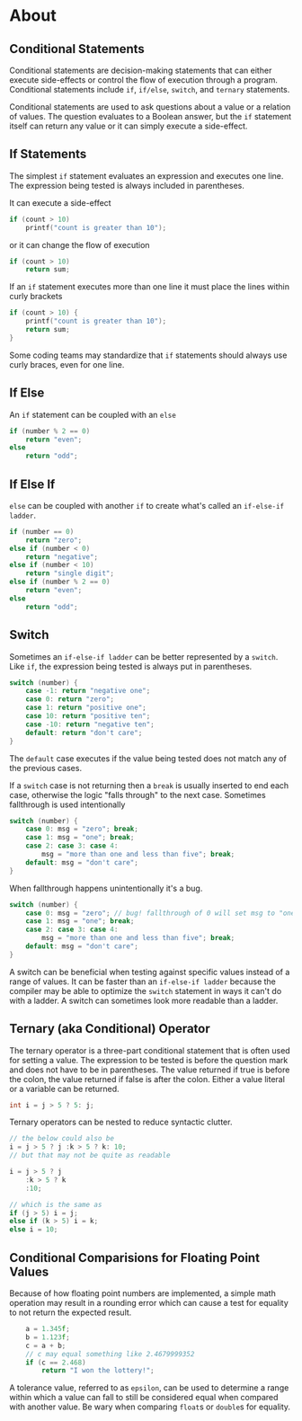 # About

## Conditional Statements

Conditional statements are decision-making statements that can either execute
side-effects or control the flow of execution through a program. Conditional 
statements include `if`, `if/else`, `switch`, and `ternary` statements.

Conditional statements are used to ask questions about a value or a relation of
values. The question evaluates to a Boolean answer, but the `if` statement
itself can return any value or it can simply execute a side-effect.

## If Statements

The simplest `if` statement evaluates an expression and executes one line. The
expression being tested is always included in parentheses.

It can execute a side-effect

```c
if (count > 10)
    printf("count is greater than 10");
```

or it can change the flow of execution


```c
if (count > 10)
    return sum;
```

If an `if` statement executes more than one line it must place the lines within
curly brackets

```c
if (count > 10) {
    printf("count is greater than 10");
    return sum;
}
```

Some coding teams may standardize that `if` statements should always use curly
braces, even for one line.


## If Else

An `if` statement can be coupled with an `else`

```c
if (number % 2 == 0)
    return "even";
else
    return "odd";
```

## If Else If


`else` can be coupled with another `if` to create what's called
an `if-else-if ladder`.

```c
if (number == 0)
    return "zero";
else if (number < 0)
    return "negative";
else if (number < 10)
    return "single digit";   
else if (number % 2 == 0)
    return "even";
else
    return "odd";
```

## Switch


Sometimes an `if-else-if ladder` can be better represented by a
`switch`. Like `if`, the expression being tested is always put
in parentheses.

```c
switch (number) {
    case -1: return "negative one";
    case 0: return "zero";
    case 1: return "positive one";
    case 10: return "positive ten";
    case -10: return "negative ten";
    default: return "don't care";
}
```

The `default` case executes if the value being tested does not
match any of the previous cases.

If a `switch` case is not returning then a `break` is usually
inserted to end each case, otherwise the logic "falls through"
to the next case. Sometimes fallthrough is used
intentionally

```c
switch (number) {
    case 0: msg = "zero"; break;
    case 1: msg = "one"; break;
    case 2: case 3: case 4:
        msg = "more than one and less than five"; break;
    default: msg = "don't care";
}
```

When fallthrough happens unintentionally it's a bug.

```c
switch (number) {
    case 0: msg = "zero"; // bug! fallthrough of 0 will set msg to "one"
    case 1: msg = "one"; break; 
    case 2: case 3: case 4:
        msg = "more than one and less than five"; break;
    default: msg = "don't care";
}
```

A switch can be beneficial when testing against specific values
instead of a range of values. It can be faster than an
`if-else-if ladder` because the compiler may be able to optimize
the `switch` statement in ways it can't do with a ladder. A switch
can sometimes look more readable than a ladder.

## Ternary (aka Conditional) Operator

The ternary operator is a three-part conditional statement that is
often used for setting a value. The expression to be tested is
before the question mark and does not have to be in parentheses.
The value returned if true is before the colon, the value returned
if false is after the colon. Either a value literal or a variable
can be returned.

```c
int i = j > 5 ? 5: j;
```

Ternary operators can be nested to reduce syntactic clutter.

```c
// the below could also be 
i = j > 5 ? j :k > 5 ? k: 10;
// but that may not be quite as readable

i = j > 5 ? j
    :k > 5 ? k
    :10;

// which is the same as
if (j > 5) i = j;
else if (k > 5) i = k;
else i = 10;
```

## Conditional Comparisions for Floating Point Values

Because of how floating point numbers are implemented, a simple math
operation may result in a rounding error which can cause a test for
equality to not return the expected result.

```c
    a = 1.345f;
    b = 1.123f;
    c = a + b;
    // c may equal something like 2.4679999352
    if (c == 2.468)
        return "I won the lottery!";
```

A tolerance value, referred to as `epsilon`, can be used to determine a range
within which a value can fall to still be considered equal when compared with
another value. Be wary when comparing `float`s or `double`s for equality.

